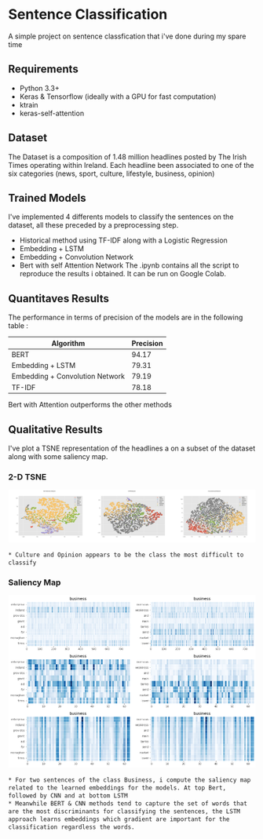 # Sentence Classification
A simple project on sentence classfication that i've done during my spare time

## Requirements

  * Python 3.3+ 
  * Keras & Tensorflow (ideally with a GPU for fast computation)
  * ktrain
  * keras-self-attention

## Dataset
The Dataset is a composition of 1.48 million headlines posted by The Irish Times operating within Ireland.
Each headline been associated to one of the six categories (news, sport, culture, lifestyle, business, opinion)

## Trained Models
I've implemented 4 differents models to classify the sentences on the dataset, all these preceded by a preprocessing step.

  * Historical method using TF-IDF along with a Logistic Regression
  * Embedding + LSTM 
  * Embedding + Convolution Network
  * Bert with self Attention Network
The .ipynb contains all the script to reproduce the results i obtained. It can be run on Google Colab. 

## Quantitaves Results
The performance in terms of precision of the models are in the following table : 

| Algorithm  | Precision |
| ------------- | ------------- | 
| BERT | 94.17 |
| Embedding + LSTM  | 79.31 | 
| Embedding + Convolution Network | 79.19 |
| TF-IDF | 78.18 | 

Bert with Attention outperforms the other methods

## Qualitative Results

I've plot a TSNE representation of the headlines a on a subset of the dataset along with some saliency map.

### 2-D TSNE

<p align="center">
  <img src="img/tsne.png">
</p>

	* Culture and Opinion appears to be the class the most difficult to classify
### Saliency Map

<p align="center">
  <img src="img/saliency.png">
</p>


	* For two sentences of the class Business, i compute the saliency map related to the learned embeddings for the models. At top Bert, followed by CNN and at bottom LSTM
	* Meanwhile BERT & CNN methods tend to capture the set of words that are the most discriminants for classifying the sentences, the LSTM approach learns embeddings which gradient are important for the classification regardless the words.
